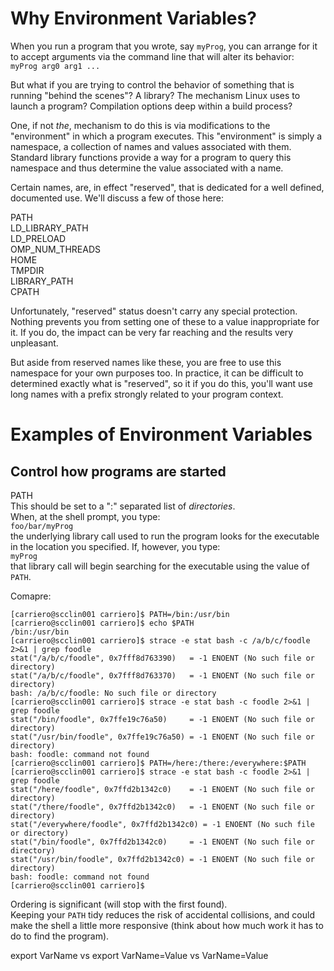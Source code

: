 # Why Environment Variables?

When you run a program that you wrote, say `myProg`, you can arrange for it to accept arguments via the command line that will alter its behavior:  
`myProg arg0 arg1 ...`  

But what if you are trying to control the behavior of something that is running "behind the scenes"? A library? The mechanism Linux uses to launch a program?
Compilation options deep within a build process?

One, if not *the*, mechanism to do this is via modifications to the "environment" in which a program executes. This "environment" is simply a namespace,
a collection of names and values associated with them. Standard library functions provide a way for a program to query this namespace and thus determine the
value associated with a name. 

Certain names, are, in effect "reserved", that is dedicated for a well defined, documented use. We'll discuss a few of those
here:  

PATH  
LD_LIBRARY_PATH  
LD_PRELOAD  
OMP_NUM_THREADS  
HOME  
TMPDIR  
LIBRARY_PATH  
CPATH  
  
Unfortunately, "reserved" status doesn't carry any special protection. Nothing prevents you from setting one of these to a value inappropriate for it. If you do,
the impact can be very far reaching and the results very unpleasant. 

But aside from reserved names like these, you are free to use this namespace for your own purposes too. In practice, it can be difficult to determined exactly
what is "reserved", so it if you do this, you'll want use long names with a prefix strongly related to your program context.

# Examples of Environment Variables
## Control how programs are started
PATH  
This should be set to a ":" separated list of *directories*.  
When, at the shell prompt, you type:  
`foo/bar/myProg`   
the underlying library call used to run the program looks for the executable in the location you specified. If, however, you type:  
`myProg`  
that library call will begin searching for the executable using the value of `PATH`.

Comapre:  

    [carriero@scclin001 carriero]$ PATH=/bin:/usr/bin   
    [carriero@scclin001 carriero]$ echo $PATH     
    /bin:/usr/bin              
    [carriero@scclin001 carriero]$ strace -e stat bash -c /a/b/c/foodle 2>&1 | grep foodle    
    stat("/a/b/c/foodle", 0x7fff8d763390)   = -1 ENOENT (No such file or directory)     
    stat("/a/b/c/foodle", 0x7fff8d763370)   = -1 ENOENT (No such file or directory)    
    bash: /a/b/c/foodle: No such file or directory                   
    [carriero@scclin001 carriero]$ strace -e stat bash -c foodle 2>&1 | grep foodle     
    stat("/bin/foodle", 0x7ffe19c76a50)     = -1 ENOENT (No such file or directory)    
    stat("/usr/bin/foodle", 0x7ffe19c76a50) = -1 ENOENT (No such file or directory)    
    bash: foodle: command not found                                  
    [carriero@scclin001 carriero]$ PATH=/here:/there:/everywhere:$PATH       
    [carriero@scclin001 carriero]$ strace -e stat bash -c foodle 2>&1 | grep foodle  
    stat("/here/foodle", 0x7ffd2b1342c0)    = -1 ENOENT (No such file or directory)   
    stat("/there/foodle", 0x7ffd2b1342c0)   = -1 ENOENT (No such file or directory)   
    stat("/everywhere/foodle", 0x7ffd2b1342c0) = -1 ENOENT (No such file or directory)  
    stat("/bin/foodle", 0x7ffd2b1342c0)     = -1 ENOENT (No such file or directory)     
    stat("/usr/bin/foodle", 0x7ffd2b1342c0) = -1 ENOENT (No such file or directory)   
    bash: foodle: command not found                                                
    [carriero@scclin001 carriero]$  


Ordering is significant (will stop with the first found).  
Keeping your `PATH` tidy reduces the risk of accidental collisions, and could make the shell a little more responsive (think about
how much work it has to do to find the program).  

export VarName vs export VarName=Value vs VarName=Value
